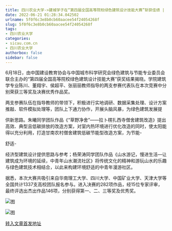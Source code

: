 ```yaml
---
title: 四川农业大学->建城学子在“第四届全国高等院校绿色建筑设计技能大赛”斩获佳绩 | sicau.com.cn
date: 2022-06-21 01:28:34.042502
urlname: 5f0f6c3e8b0cb60aacee54f24054268f
slug: 5f0f6c3e8b0cb60aacee54f24054268f
tags: 
- 四川农业大学
categories:
- sicau.com.cn
- 四川农业大学
authorbox: false
sidebar: false
---
```

6月18日，由中国建设教育协会与中国城市科学研究会绿色建筑与节能专业委员会联合主办的“第四届全国高等院校绿色建筑设计技能大赛”获奖结果揭晓。学院建筑学专业陈川、董翔宇、侯超平、张丽丽教师指导的两支参赛代表队在本次竞赛中分别荣获三等奖及决赛优秀作品奖。  

两支参赛队伍在指导教师的带领下，积极进行实地调研、数据采集处理、设计方案推敲、软件模拟处理等，团队上下通力协作，开展头脑风暴，为绿色建筑发展提
<!--more-->
供新思路。朱曦同学团队作品《“草野净舍”——拉卜楞扎西寺僧舍建筑改造》提出高效、典型且低碳排放的改造方案，对室内热环境进行优化改造的同时，使太阳能得以充分利用，打造甘南农村僧舍建筑低碳节能型改造方案，为节能-

舒适-

经济型建筑设计提供思路与参考；杨荣涛同学团队作品《山水游记，慢进生活—让建筑成为环境的延续，中青年山水潮流社区》将传统文化的精神和游玩山水的乐趣与绿色建筑技术相结合，以此来构建环境舒适的中青年漫游社区。

据悉，本次大赛共吸引来自华南理工大学、四川大学、中国矿业大学、天津大学等全国共计1337支高校团队报名参与。进入决赛的282项作品，经15位专家评审，最终评选出杰出作品146项，分别获得第一、二、三等奖及优秀奖。

![图](https://news.sicau.edu.cn/__local/0/58/46/9961CC547CE391C1EF242BA4C2B_D606EB47_9B1C5.png)

![图](https://news.sicau.edu.cn/__local/5/05/4B/1AA721DDAA0C66DE3782B13DF8E_CB490419_A618F.png)

[转入文章首发地址](https://news.sicau.edu.cn/info/1078/68464.htm)